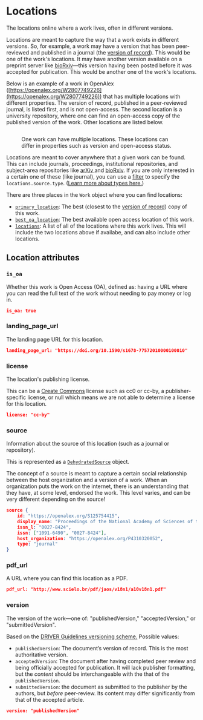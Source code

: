 # Locations

The locations online where a work lives, often in different versions.

Locations are meant to capture the way that a work exists in different versions. So, for example, a work may have a version that has been peer-reviewed and published in a journal (the [version of record](https://en.wikipedia.org/wiki/Version\_of\_record)). This would be one of the work's locations. It may have another version available on a preprint server like [bioRxiv](https://www.biorxiv.org/)—this version having been posted before it was accepted for publication. This would be another one of the work's locations.

Below is an example of a work in OpenAlex ([https://openalex.org/W2807749226](https://openalex.org/W2807749226)) that has multiple locations with different properties. The version of record, published in a peer-reviewed journal, is listed first, and is not open-access. The second location is a university repository, where one can find an open-access copy of the published version of the work. Other locations are listed below.

<figure><img src="../../../.gitbook/assets/locations_screenshot_annotate (2).png" alt=""><figcaption><p>One work can have multiple locations. These locations can differ in properties such as version and open-access status.</p></figcaption></figure>

Locations are meant to cover anywhere that a given work can be found. This can include journals, proceedings, institutional repositories, and subject-area repositories like [arXiv ](https://arxiv.org/)and [bioRxiv](https://www.biorxiv.org/). If you are only interested in a certain one of these (like journal), you can use a [filter](../../../the-api/filters/filter-works.md) to specify the `locations.source.type`. ([Learn more about types here.](../../sources/source-object.md#type))

There are three places in the `Work` object where you can find locations:

* [`primary_location`](./#primary\_location): The best (closest to the [version of record](https://en.wikipedia.org/wiki/Version\_of\_record)) copy of this work.
* [`best_oa_location`](./#best\_oa\_location): The best available open access location of this work.
* [`locations`](./#locations): A list of all of the locations where this work lives. This will include the two locations above if availabe, and can also include other locations.

## Location attributes

### `is_oa`

Whether this work is Open Access (OA), defined as: having a URL where you can read the full text of the work without needing to pay money or log in.

```json
is_oa: true
```

### landing\_page\_url

The landing page URL for this location.

```json
landing_page_url: "https://doi.org/10.1590/s1678-77572010000100010"
```

### license

The location's publishing license. 

This can be a [Create Commons](https://creativecommons.org/about/cclicenses/) license such as cc0 or cc-by, a publisher-specific license, or null which means we are not able to determine a license for this location.

```json
license: "cc-by"
```

### source

Information about the source of this location (such as a journal or repository).

This is represented as a [`DehydratedSource`](../../sources/source-object.md#the-dehydratedsource-object) object.

The concept of a source is meant to capture a certain social relationship between the host organization and a version of a work. When an organization puts the work on the internet, there is an understanding that they have, at some level, endorsed the work. This level varies, and can be very different depending on the source!

```json
source {
    id: "https://openalex.org/S125754415",
    display_name: "Proceedings of the National Academy of Sciences of the United States of America",
    issn_l: "0027-8424",
    issn: ["1091-6490", "0027-8424"],
    host_organization: "https://openalex.org/P4310320052",
    type: "journal"
}
```

### pdf\_url

A URL where you can find this location as a PDF.

```json
pdf_url: "http://www.scielo.br/pdf/jaos/v18n1/a10v18n1.pdf"
```

### version

The version of the work—one of: "publishedVersion," "acceptedVersion," or "submittedVersion".

Based on the [DRIVER Guidelines versioning scheme.](https://wiki.surfnet.nl/display/DRIVERguidelines/DRIVER-VERSION+Mappings) Possible values:

* `publishedVersion`: The document’s version of record. This is the most authoritative version.
* `acceptedVersion`: The document after having completed peer review and being officially accepted for publication. It will lack publisher formatting, but the _content_ should be interchangeable with the that of the `publishedVersion`.
* `submittedVersion`: the document as submitted to the publisher by the authors, but _before_ peer-review. Its content may differ significantly from that of the accepted article.

```json
version: "publishedVersion"
```
